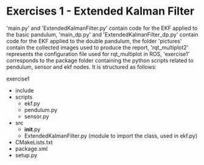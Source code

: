 # Exercises 1 -  Extended Kalman Filter

'main.py' and 'ExtendedKalmanFilter.py' contain code for the EKF applied to the basic pandulum, 
'main_dp.py' and 'ExtendedKalmanFilter_dp.py' contain code for the EKF applied to the double pandulum,
the folder 'pictures' contain the collected images used to produce the report,
'rqt_multiplot2' represents the configuration file used for rqt_multiplot in ROS,
'exercise1' corresponds to the package folder containing the python scripts related to pendulum, sensor and ekf nodes. It is structured as follows:

exercise1
   - include
   - scripts
       - ekf.py
       - pendulum.py
       - sensor.py
   - src
       - __init__.py
       - ExtendedKalmanFilter.py (module to import the class, used in ekf.py)
   - CMakeLists.txt
   - package.xml
   - setup.py

